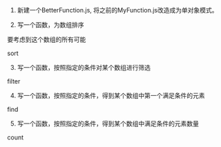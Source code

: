 1. 新建一个BetterFunction.js, 将之前的MyFunction.js改造成为单对象模式。

2. 写一个函数，为数组排序

要考虑到这个数组的所有可能

sort

3. 写一个函数，按照指定的条件对某个数组进行筛选

filter

4. 写一个函数，按照指定的条件，得到某个数组中第一个满足条件的元素

find

5. 写一个函数，按照指定的条件，得到某个数组中满足条件的元素数量

count
